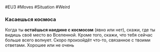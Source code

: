 #EU3 #Moves #Situation #Weird 

### Касаешься космоса
Когда ты **остаёшься наедине с космосом** (явно или нет), скажи, где ты видишь своё место во Вселенной. Кроме того, скажи, что тебя сейчас больше всего волнует. Скоро произойдёт что-то, связанное с твоими ответами. Хорошее или не очень